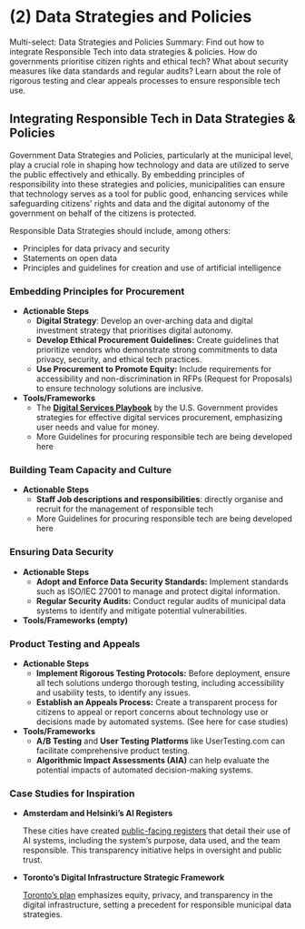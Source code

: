# (2) Data Strategies and Policies

Multi-select: Data Strategies and Policies Summary: Find out how to integrate Responsible Tech into data strategies & policies. How do governments prioritise citizen rights and ethical tech? What about security measures like data standards and regular audits? Learn about the role of rigorous testing and clear appeals processes to ensure responsible tech use.

## Integrating Responsible Tech in Data Strategies & Policies

Government Data Strategies and Policies, particularly at the municipal level, play a crucial role in shaping how technology and data are utilized to serve the public effectively and ethically. By embedding principles of responsibility into these strategies and policies, municipalities can ensure that technology serves as a tool for public good, enhancing services while safeguarding citizens' rights and data and the digital autonomy of the government on behalf of the citizens is protected.

Responsible Data Strategies should include, among others:

* Principles for data privacy and security
* Statements on open data
* Principles and guidelines for creation and use of artificial intelligence

### **Embedding Principles for Procurement**

* **Actionable Steps**
  * **Digital Strategy**: Develop an over-arching data and digital investment strategy that prioritises digital autonomy.
  * **Develop Ethical Procurement Guidelines:** Create guidelines that prioritize vendors who demonstrate strong commitments to data privacy, security, and ethical tech practices.
  * **Use Procurement to Promote Equity:** Include requirements for accessibility and non-discrimination in RFPs (Request for Proposals) to ensure technology solutions are inclusive.
* **Tools/Frameworks**
  * The [**Digital Services Playbook**](https://playbook.cio.gov/) by the U.S. Government provides strategies for effective digital services procurement, emphasizing user needs and value for money.
  * More Guidelines for procuring responsible tech are being developed here

### **Building Team Capacity and Culture**

* **Actionable Steps**
  * **Staff Job descriptions and responsibilities**: directly organise and recruit for the management of responsible tech
  * More Guidelines for procuring responsible tech are being developed here

### **Ensuring Data Security**

* **Actionable Steps**
  * **Adopt and Enforce Data Security Standards:** Implement standards such as ISO/IEC 27001 to manage and protect digital information.
  * **Regular Security Audits:** Conduct regular audits of municipal data systems to identify and mitigate potential vulnerabilities.
* **Tools/Frameworks (empty)**

### **Product Testing and Appeals**

* **Actionable Steps**
  * **Implement Rigorous Testing Protocols:** Before deployment, ensure all tech solutions undergo thorough testing, including accessibility and usability tests, to identify any issues.
  * **Establish an Appeals Process:** Create a transparent process for citizens to appeal or report concerns about technology use or decisions made by automated systems. (See here for case studies)
* **Tools/Frameworks**
  * **A/B Testing** and **User Testing Platforms** like UserTesting.com can facilitate comprehensive product testing.
  * **Algorithmic Impact Assessments (AIA)** can help evaluate the potential impacts of automated decision-making systems.

### **Case Studies for Inspiration**

*   **Amsterdam and Helsinki’s AI Registers**

    These cities have created [public-facing registers](https://ai-regulation.com/amsterdam-and-helsinki-launch-algorithm-and-ai-register/) that detail their use of AI systems, including the system’s purpose, data used, and the team responsible. This transparency initiative helps in oversight and public trust.
*   **Toronto’s Digital Infrastructure Strategic Framework**

    [Toronto’s plan](https://www.notion.so/Online-survey-design-for-city-practitioners-ce5012ef10244eb2a8ce56db41464725?pvs=21) emphasizes equity, privacy, and transparency in the digital infrastructure, setting a precedent for responsible municipal data strategies.
